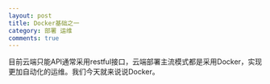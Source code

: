 ```yaml
---
layout: post
title: Docker基础之一
category: 部署 运维
comments: true
---
```


目前云端只能API通常采用restful接口，云端部署主流模式都是采用Docker，实现更加自动化的运维。我们今天就来说说Docker。